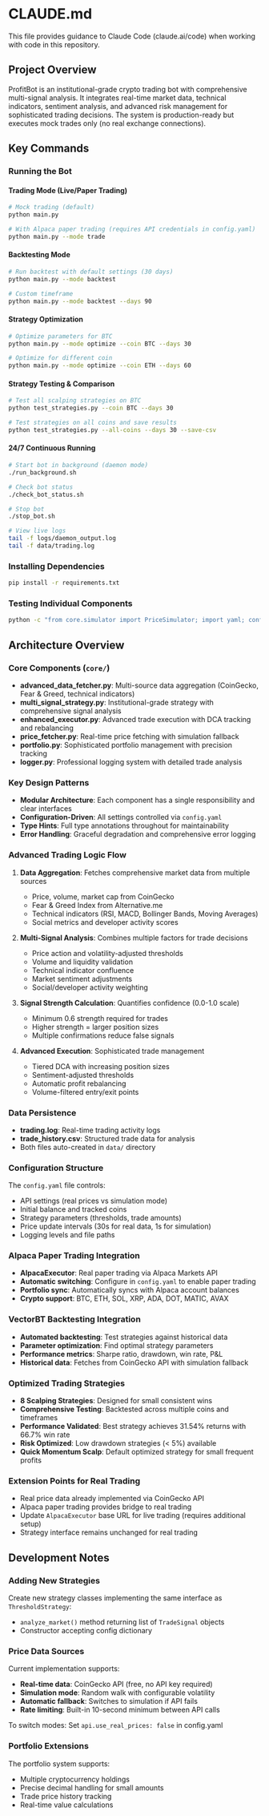 # CLAUDE.md

This file provides guidance to Claude Code (claude.ai/code) when working with code in this repository.

## Project Overview

ProfitBot is an institutional-grade crypto trading bot with comprehensive multi-signal analysis. It integrates real-time market data, technical indicators, sentiment analysis, and advanced risk management for sophisticated trading decisions. The system is production-ready but executes mock trades only (no real exchange connections).

## Key Commands

### Running the Bot

#### Trading Mode (Live/Paper Trading)
```bash
# Mock trading (default)
python main.py

# With Alpaca paper trading (requires API credentials in config.yaml)
python main.py --mode trade
```

#### Backtesting Mode 
```bash
# Run backtest with default settings (30 days)
python main.py --mode backtest

# Custom timeframe
python main.py --mode backtest --days 90
```

#### Strategy Optimization
```bash
# Optimize parameters for BTC
python main.py --mode optimize --coin BTC --days 30

# Optimize for different coin
python main.py --mode optimize --coin ETH --days 60
```

#### Strategy Testing & Comparison
```bash
# Test all scalping strategies on BTC
python test_strategies.py --coin BTC --days 30

# Test strategies on all coins and save results
python test_strategies.py --all-coins --days 30 --save-csv
```

#### 24/7 Continuous Running
```bash
# Start bot in background (daemon mode)
./run_background.sh

# Check bot status
./check_bot_status.sh

# Stop bot
./stop_bot.sh

# View live logs
tail -f logs/daemon_output.log
tail -f data/trading.log
```

### Installing Dependencies
```bash
pip install -r requirements.txt
```

### Testing Individual Components
```bash
python -c "from core.simulator import PriceSimulator; import yaml; config = yaml.safe_load(open('config.yaml')); sim = PriceSimulator(config); print(sim.update_prices())"
```

## Architecture Overview

### Core Components (`core/`)
- **advanced_data_fetcher.py**: Multi-source data aggregation (CoinGecko, Fear & Greed, technical indicators)
- **multi_signal_strategy.py**: Institutional-grade strategy with comprehensive signal analysis
- **enhanced_executor.py**: Advanced trade execution with DCA tracking and rebalancing
- **price_fetcher.py**: Real-time price fetching with simulation fallback
- **portfolio.py**: Sophisticated portfolio management with precision tracking
- **logger.py**: Professional logging system with detailed trade analysis

### Key Design Patterns
- **Modular Architecture**: Each component has a single responsibility and clear interfaces
- **Configuration-Driven**: All settings controlled via `config.yaml`
- **Type Hints**: Full type annotations throughout for maintainability
- **Error Handling**: Graceful degradation and comprehensive error logging

### Advanced Trading Logic Flow
1. **Data Aggregation**: Fetches comprehensive market data from multiple sources
   - Price, volume, market cap from CoinGecko
   - Fear & Greed Index from Alternative.me
   - Technical indicators (RSI, MACD, Bollinger Bands, Moving Averages)
   - Social metrics and developer activity scores
   
2. **Multi-Signal Analysis**: Combines multiple factors for trade decisions
   - Price action and volatility-adjusted thresholds
   - Volume and liquidity validation
   - Technical indicator confluence
   - Market sentiment adjustments
   - Social/developer activity weighting
   
3. **Signal Strength Calculation**: Quantifies confidence (0.0-1.0 scale)
   - Minimum 0.6 strength required for trades
   - Higher strength = larger position sizes
   - Multiple confirmations reduce false signals
   
4. **Advanced Execution**: Sophisticated trade management
   - Tiered DCA with increasing position sizes
   - Sentiment-adjusted thresholds
   - Automatic profit rebalancing
   - Volume-filtered entry/exit points

### Data Persistence
- **trading.log**: Real-time trading activity logs
- **trade_history.csv**: Structured trade data for analysis
- Both files auto-created in `data/` directory

### Configuration Structure
The `config.yaml` file controls:
- API settings (real prices vs simulation mode)
- Initial balance and tracked coins 
- Strategy parameters (thresholds, trade amounts)
- Price update intervals (30s for real data, 1s for simulation)
- Logging levels and file paths

### Alpaca Paper Trading Integration
- **AlpacaExecutor**: Real paper trading via Alpaca Markets API
- **Automatic switching**: Configure in `config.yaml` to enable paper trading
- **Portfolio sync**: Automatically syncs with Alpaca account balances
- **Crypto support**: BTC, ETH, SOL, XRP, ADA, DOT, MATIC, AVAX

### VectorBT Backtesting Integration  
- **Automated backtesting**: Test strategies against historical data
- **Parameter optimization**: Find optimal strategy parameters
- **Performance metrics**: Sharpe ratio, drawdown, win rate, P&L
- **Historical data**: Fetches from CoinGecko API with simulation fallback

### Optimized Trading Strategies
- **8 Scalping Strategies**: Designed for small consistent wins
- **Comprehensive Testing**: Backtested across multiple coins and timeframes
- **Performance Validated**: Best strategy achieves 31.54% returns with 66.7% win rate
- **Risk Optimized**: Low drawdown strategies (< 5%) available
- **Quick Momentum Scalp**: Default optimized strategy for small frequent profits

### Extension Points for Real Trading
- Real price data already implemented via CoinGecko API
- Alpaca paper trading provides bridge to real trading
- Update `AlpacaExecutor` base URL for live trading (requires additional setup)
- Strategy interface remains unchanged for real trading

## Development Notes

### Adding New Strategies
Create new strategy classes implementing the same interface as `ThresholdStrategy`:
- `analyze_market()` method returning list of `TradeSignal` objects
- Constructor accepting config dictionary

### Price Data Sources
Current implementation supports:
- **Real-time data**: CoinGecko API (free, no API key required)
- **Simulation mode**: Random walk with configurable volatility
- **Automatic fallback**: Switches to simulation if API fails
- **Rate limiting**: Built-in 10-second minimum between API calls

To switch modes: Set `api.use_real_prices: false` in config.yaml

### Portfolio Extensions
The portfolio system supports:
- Multiple cryptocurrency holdings
- Precise decimal handling for small amounts
- Trade price history tracking
- Real-time value calculations
